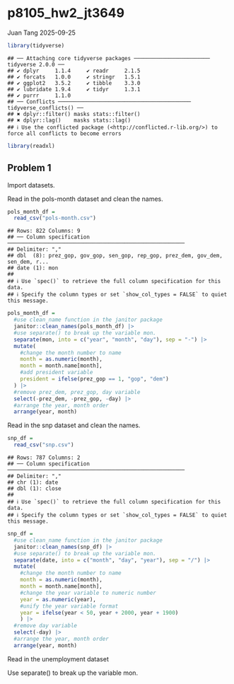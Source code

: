 p8105_hw2_jt3649
================
Juan Tang
2025-09-25

``` r
library(tidyverse)
```

    ## ── Attaching core tidyverse packages ──────────────────────── tidyverse 2.0.0 ──
    ## ✔ dplyr     1.1.4     ✔ readr     2.1.5
    ## ✔ forcats   1.0.0     ✔ stringr   1.5.1
    ## ✔ ggplot2   3.5.2     ✔ tibble    3.3.0
    ## ✔ lubridate 1.9.4     ✔ tidyr     1.3.1
    ## ✔ purrr     1.1.0     
    ## ── Conflicts ────────────────────────────────────────── tidyverse_conflicts() ──
    ## ✖ dplyr::filter() masks stats::filter()
    ## ✖ dplyr::lag()    masks stats::lag()
    ## ℹ Use the conflicted package (<http://conflicted.r-lib.org/>) to force all conflicts to become errors

``` r
library(readxl)
```

## Problem 1

Import datasets.

Read in the pols-month dataset and clean the names.

``` r
pols_month_df = 
  read_csv("pols-month.csv")
```

    ## Rows: 822 Columns: 9
    ## ── Column specification ────────────────────────────────────────────────────────
    ## Delimiter: ","
    ## dbl  (8): prez_gop, gov_gop, sen_gop, rep_gop, prez_dem, gov_dem, sen_dem, r...
    ## date (1): mon
    ## 
    ## ℹ Use `spec()` to retrieve the full column specification for this data.
    ## ℹ Specify the column types or set `show_col_types = FALSE` to quiet this message.

``` r
pols_month_df = 
  #use clean_name function in the janitor package
  janitor::clean_names(pols_month_df) |>
  #use separate() to break up the variable mon. 
  separate(mon, into = c("year", "month", "day"), sep = "-") |>
  mutate(
    #change the month number to name
    month = as.numeric(month),
    month = month.name[month], 
    #add president variable
    president = ifelse(prez_gop == 1, "gop", "dem")
  ) |>
  #remove prez_dem, prez_gop, day variable
  select(-prez_dem, -prez_gop, -day) |>
  #arrange the year, month order
  arrange(year, month)
```

Read in the snp dataset and clean the names.

``` r
snp_df = 
  read_csv("snp.csv")
```

    ## Rows: 787 Columns: 2
    ## ── Column specification ────────────────────────────────────────────────────────
    ## Delimiter: ","
    ## chr (1): date
    ## dbl (1): close
    ## 
    ## ℹ Use `spec()` to retrieve the full column specification for this data.
    ## ℹ Specify the column types or set `show_col_types = FALSE` to quiet this message.

``` r
snp_df = 
  #use clean_name function in the janitor package
  janitor::clean_names(snp_df) |>
  #use separate() to break up the variable mon. 
  separate(date, into = c("month", "day", "year"), sep = "/") |>
  mutate(
    #change the month number to name
    month = as.numeric(month),
    month = month.name[month],
    #change the year variable to numeric number
    year = as.numeric(year), 
    #unify the year variable format 
    year = ifelse(year < 50, year + 2000, year + 1900)
    ) |>
  #remove day variable
  select(-day) |>
  #arrange the year, month order
  arrange(year, month)
```

Read in the unemployment dataset

Use separate() to break up the variable mon.
